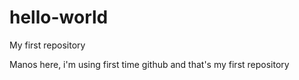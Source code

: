 # hello-world

My first repository

Manos here, i'm using first time github and that's my first repository
